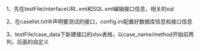 1、先在testFile/interfaceURL.xml和SQL.xml编辑接口信息，相关的sql

2、在caselist.txt中声明要测试的接口，config.ini配置好数据库信息和接口信息

3、testFile/case_data下新建接口的xlsx表格，以case_name/method开始前两列，后面的自定义